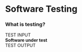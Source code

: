# Software Testing 

<h3> What is testing? </h3>

TEST INPUT <br>
<b> Software under test </b> <br>
TEST OUTPUT <br>
